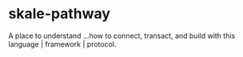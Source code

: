 # skale-pathway
A place to understand ...how to connect, transact, and build with this language | framework | protocol.

